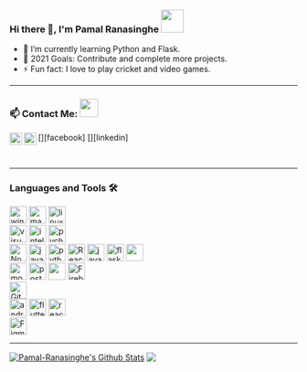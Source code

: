 ### Hi there 👋, I'm Pamal Ranasinghe <img src="https://img.icons8.com/color/96/000000/sri-lanka.png" height="40"/>

- 🌱 I’m currently learning Python and Flask.
- 🥅 2021 Goals: Contribute and complete more projects.
- ⚡ Fun fact: I love to play cricket and video games.


---

### 📫 Contact Me: <img src="https://media.giphy.com/media/LnQjpWaON8nhr21vNW/giphy.gif" height="32">


[<img align="left" alt="Pamal-Ranasinghe | Facebook" height="22px" src="https://img.icons8.com/fluent/240/000000/facebook-new.png"/>][facebook]
[<img align="left" alt="Pamal-Ranasinghe | LinkedIn" height="22px" src="https://img.icons8.com/fluent/240/000000/linkedin.png"/>][linkedin]
<!-- 
[<img align="left" alt="Sabesan | Facebook" height="22px" src="https://img.icons8.com/fluent/240/000000/facebook-new.png"/>][facebook]
[<img align="left" alt="Sabesan | Instagram" height="22px" src="https://img.icons8.com/fluent/240/000000/instagram-new.png"/>][instagram]
[<img align="left" alt="Sabesan | Messenger" height="22px" src="https://img.icons8.com/fluent/240/000000/facebook-messenger--v2.png"/>][messenger]
[<img align="left" alt="Sabesan | LinkedIn" height="22px" src="https://img.icons8.com/fluent/240/000000/linkedin.png"/>][linkedin]
[<img align="left" alt="Sabesan | Skype" height="22px" src="https://img.icons8.com/color/240/000000/skype--v1.png"/>][skype]
[<img align="left" alt="Sabesan | Telegram" height="22px" src="https://img.icons8.com/color/240/000000/telegram-app--v1.png"/>][telegram] -->

<br />


---

### Languages and Tools 🛠️

<p><img alt="windows" width="30px" src="https://img.icons8.com/color/240/000000/windows-10.png">
  <img alt="macos" width="30px" src="https://img.icons8.com/officel/160/000000/mac-logo.png">
  <img alt="linux" width="30px" src="https://img.icons8.com/color/96/000000/linux.png">
<br />
<img alt="visual studio code" width="30px" src="https://img.icons8.com/fluent/240/000000/visual-studio-code-2019.png" />
<img alt="intellij" width="30px" src="https://img.icons8.com/color/48/000000/intellij-idea.png"/>
<img alt="pycharm" width="30px" src="https://img.icons8.com/color/48/000000/pycharm.png"/>
<!-- <img alt="PyCharm" width="30px" src="https://img.icons8.com/fluent/240/000000/PyCharm.png" /> -->
<br />
<!-- <img alt="html5" width="30px" src="https://img.icons8.com/color/240/000000/html-5.png">
<img alt="css3" width="30px" src="https://img.icons8.com/color/240/000000/css3.png"> -->
<img alt="Node.js" width="30px" src="https://img.icons8.com/color/240/000000/nodejs.png">
<img alt="javascript" width="30px" src="https://img.icons8.com/color/240/000000/javascript.png" />
<img alt="python" width="30px" src="https://img.icons8.com/color/240/000000/python.png">
<img alt="ReactJs" width="30px" src="https://img.icons8.com/color/240/000000/react-native.png"/>
<img alt="java" width="30px" src="https://img.icons8.com/color/240/000000/java-coffee-cup-logo--v1.png"/>

<img alt="flask" width="30px" src="https://img.icons8.com/nolan/50/flask.png"/>

<img width="30px" src="https://img.icons8.com/fluency/50/000000/laravel.png"/>
<!-- <img width="30px" src="https://img.icons8.com/officel/16/000000/php-logo.png"/> -->
<!-- <img alt="angularjs" width="30px" src="https://img.icons8.com/color/240/000000/angularjs.png"/> -->
<!-- <img alt="vue-js" width="30px" src="https://img.icons8.com/color/240/000000/vue-js.png"/> -->
<br />
<img alt="mongodb" width="30px" src="https://img.icons8.com/color/240/000000/mongodb.png">
<img alt="postgres" width="30px" src="https://img.icons8.com/color/48/000000/postgreesql.png"/>
<img width="30px" src="https://img.icons8.com/fluency/48/000000/mysql-logo.png"/>
<img alt="Firebase" width="30px" src="https://img.icons8.com/color/240/000000/firebase.png"/>
<br />
<img alt="Git" width="30px" src="https://img.icons8.com/color/240/000000/git.png">
<br />
<img alt="android" width="30px" src="https://img.icons8.com/color/240/000000/android-os.png"/>
<img alt="flutter" width="30px" src="https://img.icons8.com/color/240/000000/flutter.png"/>
<img alt="react-native" width="30px" src="https://img.icons8.com/color/240/000000/react-native.png"/>
<!-- <img alt="ios" width="30px" src="https://img.icons8.com/color/240/000000/ios-logo.png"/> -->
<br />
<img alt="Figma" width="30px" src="https://img.icons8.com/fluent/240/000000/figma.png"/>
<!-- <img alt="adobeXD" width="30px" src="https://img.icons8.com/color/240/000000/adobe-xd--v1.png"/> -->
<!-- <img alt="Sketch" width="30px" src="https://img.icons8.com/plasticine/200/000000/sketch.png"/></p> -->


---
<!-- 
[![Didula's github stats](https://github-readme-stats.vercel.app/api?username=Didula-Lakminda)](https://github.com/Didula-Lakminda/github-readme-stats)

[![Top Langs](https://github-readme-stats.vercel.app/api/top-langs/?username=Didula-Lakminda)](https://github.com/Didula-Lakminda/github-readme-stats) -->

<a href="https://github-readme-stats.vercel.app/api?username=Pamal-Ranasinghe&show_icons=true&hide_border=true&count_private=true&include_all_commits=true&theme=algolia">
	<img align="center" alt="Pamal-Ranasinghe's Github Stats" src="https://github-readme-stats.vercel.app/api?username=Pamal-Ranasinghe&show_icons=true&hide_border=true&count_private=true&include_all_commits=true&theme=algolia" /></a>
<a href="https://github-readme-stats.vercel.app/api/top-langs/?username=Pamal-Ranasinghe&layout=compact&theme=algolia">
	<img align="center" src="https://github-readme-stats.vercel.app/api/top-langs/?username=Pamal-Ranasinghe&layout=compact&theme=algolia" />
</a>

<!-- [linkedin]: https://www.linkedin.com/in/didula-lakminda/
[facebook]: https://www.facebook.com/dmax.lakminda/ -->
<!-- [hackerank]: https://www.hackerrank.com/didulalakminda31 -->

<br />


